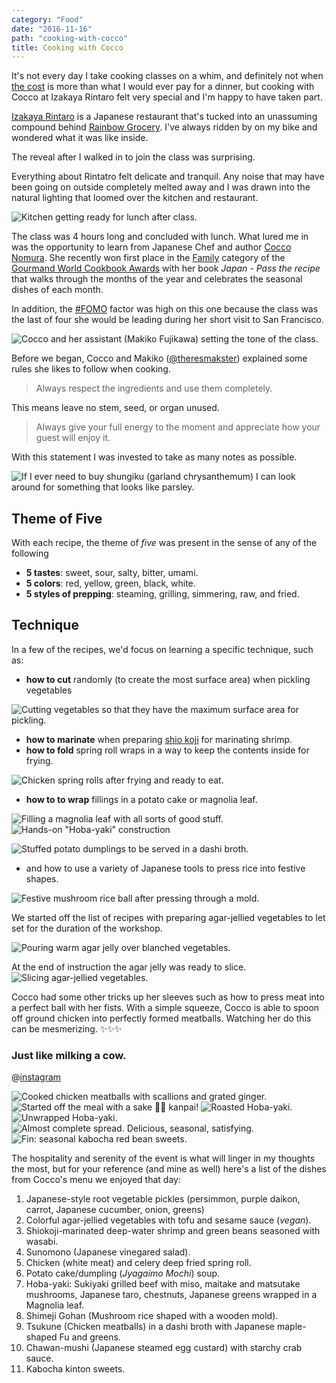 ```yaml
---
category: "Food"
date: "2016-11-16"
path: "cooking-with-cocco"
title: Cooking with Cocco
---
```


It's not every day I take cooking classes on a whim, and definitely not when [the cost](https://www.eventbrite.com/e/cooking-classes-with-cocco-nomura-tickets-28903389817#) is more than what I would ever pay for a dinner, but cooking with Cocco at Izakaya Rintaro felt very special and I'm happy to have taken part.

[Izakaya Rintaro](http://4sq.com/1ojnS0R) is a Japanese restaurant that's tucked into an unassuming compound behind [Rainbow Grocery](http://www.rainbow.coop/). I've always ridden by on my bike and wondered what it was like inside.

The reveal after I walked in to join the class was surprising.

Everything about Rintatro felt delicate and tranquil. Any noise that may have been going on outside completely melted away and I was drawn into the natural lighting that loomed over the kitchen and restaurant.

![Kitchen getting ready for lunch after class.](kitchen-prep.jpg)

The class was 4 hours long and concluded with lunch. What lured me in was the opportunity to learn from Japanese Chef and author [Cocco Nomura](). She recently won first place in the [Family](http://www.cookbookfair.com/index.php/gourmand-awards/winners-2016/cookbooks-and-food-culture-shortlist-2016) category of the [Gourmand World Cookbook Awards](https://en.wikipedia.org/wiki/Gourmand_World_Cookbook_Awards) with her book _Japan - Pass the recipe_ that walks through the months of the year and celebrates the seasonal dishes of each month.

In addition, the [#FOMO](https://en.wikipedia.org/wiki/Fear_of_missing_out) factor was high on this one because the class was the last of four she would be leading during her short visit to San Francisco.

![Cocco and her assistant (Makiko Fujikawa) setting the tone of the class.](class-in-session.jpg)

Before we began, Cocco and Makiko ([@theresmakster](https://www.instagram.com/theresmakster/)) explained some rules she likes to follow when cooking.

> Always respect the ingredients and use them completely.

This means leave no stem, seed, or organ unused.

> Always give your full energy to the moment and appreciate how your guest will enjoy it.

With this statement I was invested to take as many notes as possible.

![If I ever need to buy shungiku (garland chrysanthemum) I can look around for something that looks like parsley.](looks-like-parsley.jpg)

## Theme of Five

With each recipe, the theme of _five_ was present in the sense of any of the following

- **5 tastes**: sweet, sour, salty, bitter, umami.
- **5 colors**: red, yellow, green, black, white.
- **5 styles of prepping**: steaming, grilling, simmering, raw, and fried.

## Technique

In a few of the recipes, we'd focus on learning a specific technique, such as:

- **how to cut** randomly (to create the most surface area) when pickling vegetables

![Cutting vegetables so that they have the maximum surface area for pickling.](japanese-pickling.jpg)

- **how to marinate** when preparing [shio koji](http://www.justonecookbook.com/how_to/how-to-make-shio-koji/) for marinating shrimp.
- **how to fold** spring roll wraps in a way to keep the contents inside for frying.

![Chicken spring rolls after frying and ready to eat.](spring-rolls.jpg)

- **how to to wrap** fillings in a potato cake or magnolia leaf.

![Filling a magnolia leaf with all sorts of good stuff.](magnolia-leaf-instruction.jpg)
![Hands-on "Hoba-yaki" construction](magnolia-leaf-construction.jpg)

![Stuffed potato dumplings to be served in a dashi broth.](stuffed-potato-cakes.jpg)

- and how to use a variety of Japanese tools to press rice into festive shapes.

![Festive mushroom rice ball after pressing through a mold.](mushroom-rice-onigiri.jpg)

We started off the list of recipes with preparing agar-jellied vegetables to let set for the duration of the workshop.

![Pouring warm agar jelly over blanched vegetables.](making-agar-jelly.jpg)

At the end of instruction the agar jelly was ready to slice.
![Slicing agar-jellied vegetables.](agar-jelly-ready.jpg)

Cocco had some other tricks up her sleeves such as how to press meat into a perfect ball with her fists.
With a simple squeeze, Cocco is able to spoon off ground chicken into perfectly formed meatballs. Watching her do this can be mesmerizing. :sparkles::sparkles::sparkles:

### Just like milking a cow.

@[instagram](BMh9E9xgOzR)

![Cooked chicken meatballs with scallions and grated ginger.](chicken-meatball.jpg)
![Started off the meal with a sake 🍶✨ kanpai!](kanpai.jpg)
![Roasted Hoba-yaki.](magnolia-leaf-cooked-closed.jpg)
![Unwrapped Hoba-yaki.](magnolia-leaf-cooked.jpg)
![Almost complete spread. Delicious, seasonal, satisfying.](set-table.jpg)
![Fin: seasonal kabocha red bean sweets.](kabocha-dessert.jpg)

The hospitality and serenity of the event is what will linger in my thoughts the most,
but for your reference (and mine as well) here's a list of the dishes from Cocco's menu we enjoyed that day:

1. Japanese-style root vegetable pickles (persimmon, purple daikon, carrot, Japanese cucumber, onion, greens)
2. Colorful agar-jellied vegetables with tofu and sesame sauce (_vegan_).
3. Shiokoji-marinated deep-water shrimp and green beans seasoned with wasabi.
4. Sunomono (Japanese vinegared salad).
5. Chicken (white meat) and celery deep fried spring roll.
6. Potato cake/dumpling (_Jyagaimo Mochi_) soup.
7. Hoba-yaki: Sukiyaki grilled beef with miso, maitake and matsutake mushrooms, Japanese taro, chestnuts, Japanese greens wrapped in a Magnolia leaf.
8. Shimeji Gohan (Mushroom rice shaped with a wooden mold).
9. Tsukune (Chicken meatballs) in a dashi broth with Japanese maple-shaped Fu and greens.
10. Chawan-mushi (Japanese steamed egg custard) with starchy crab sauce.
11. Kabocha kinton sweets.
